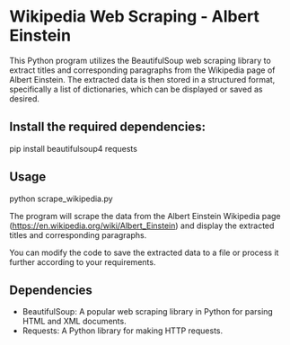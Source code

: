 # Wikipedia Web Scraping - Albert Einstein

This Python program utilizes the BeautifulSoup web scraping library to extract titles and corresponding paragraphs from the Wikipedia page of Albert Einstein. The extracted data is then stored in a structured format, specifically a list of dictionaries, which can be displayed or saved as desired.


## Install the required dependencies:

pip install beautifulsoup4 requests


## Usage

python scrape_wikipedia.py

The program will scrape the data from the Albert Einstein Wikipedia page (https://en.wikipedia.org/wiki/Albert_Einstein) and display the extracted titles and corresponding paragraphs.

You can modify the code to save the extracted data to a file or process it further according to your requirements.



## Dependencies

- BeautifulSoup: A popular web scraping library in Python for parsing HTML and XML documents.
- Requests: A Python library for making HTTP requests.

